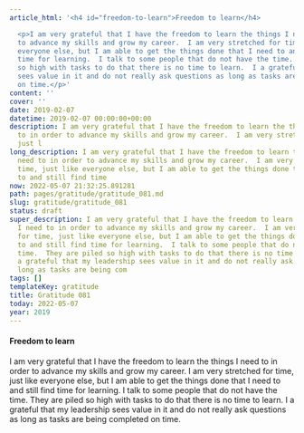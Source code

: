 ```yaml
---
article_html: '<h4 id="freedom-to-learn">Freedom to learn</h4>

  <p>I am very grateful that I have the freedom to learn the things I need to in order
  to advance my skills and grow my career.  I am very stretched for time, just like
  everyone else, but I am able to get the things done that I need to and still find
  time for learning.  I talk to some people that do not have the time.  They are piled
  so high with tasks to do that there is no time to learn.  I a grateful that my leadership
  sees value in it and do not really ask questions as long as tasks are being completed
  on time.</p>'
content: ''
cover: ''
date: 2019-02-07
datetime: 2019-02-07 00:00:00+00:00
description: I am very grateful that I have the freedom to learn the things I need
  to in order to advance my skills and grow my career.  I am very stretched for time,
  just l
long_description: I am very grateful that I have the freedom to learn the things I
  need to in order to advance my skills and grow my career.  I am very stretched for
  time, just like everyone else, but I am able to get the things done that I need
  to and still find time
now: 2022-05-07 21:32:25.891281
path: pages/gratitude/gratitude_081.md
slug: gratitude/gratitude_081
status: draft
super_description: I am very grateful that I have the freedom to learn the things
  I need to in order to advance my skills and grow my career.  I am very stretched
  for time, just like everyone else, but I am able to get the things done that I need
  to and still find time for learning.  I talk to some people that do not have the
  time.  They are piled so high with tasks to do that there is no time to learn.  I
  a grateful that my leadership sees value in it and do not really ask questions as
  long as tasks are being com
tags: []
templateKey: gratitude
title: Gratitude 081
today: 2022-05-07
year: 2019
---
```


#### Freedom to learn

I am very grateful that I have the freedom to learn the things I need to in order to advance my skills and grow my career.  I am very stretched for time, just like everyone else, but I am able to get the things done that I need to and still find time for learning.  I talk to some people that do not have the time.  They are piled so high with tasks to do that there is no time to learn.  I a grateful that my leadership sees value in it and do not really ask questions as long as tasks are being completed on time.